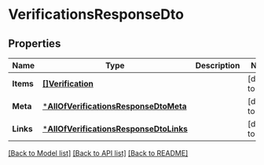 # VerificationsResponseDto

## Properties
Name | Type | Description | Notes
------------ | ------------- | ------------- | -------------
**Items** | [**[]Verification**](Verification.md) |  | [default to null]
**Meta** | [***AllOfVerificationsResponseDtoMeta**](AllOfVerificationsResponseDtoMeta.md) |  | [default to null]
**Links** | [***AllOfVerificationsResponseDtoLinks**](AllOfVerificationsResponseDtoLinks.md) |  | [default to null]

[[Back to Model list]](../README.md#documentation-for-models) [[Back to API list]](../README.md#documentation-for-api-endpoints) [[Back to README]](../README.md)

